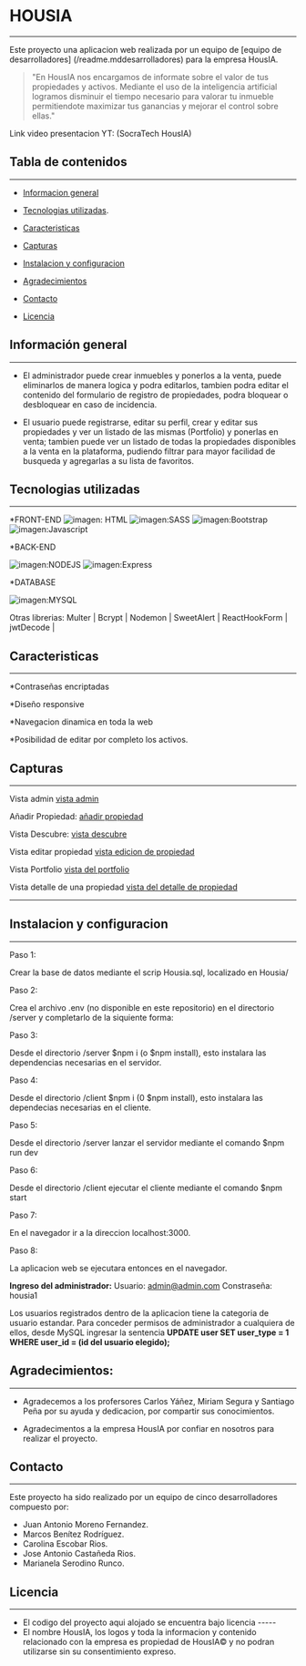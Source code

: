 # HOUSIA

_ _ _

Este proyecto una aplicacion web realizada por un equipo de [equipo de desarrolladores] (/readme.mddesarrolladores) para la empresa HousIA. 

 >"En HousIA nos encargamos de informate sobre el valor de tus propiedades y activos. Mediante el uso de la inteligencia artificial logramos disminuir el tiempo necesario para valorar tu inmueble permitiendote maximizar tus ganancias y mejorar el control sobre ellas."

Link video presentacion YT: (SocraTech HousIA)

## Tabla de contenidos

_ _ _ 


* [Informacion general](#información-general) 

* [Tecnologias utilizadas](#tecnologias-utilizadas).

* [Caracteristicas](#caracteristicas)

* [Capturas](#capturas)

* [Instalacion y configuracion](#instalacion-y-configuracion)

* [Agradecimientos](#agradecimientos)

* [Contacto](#contacto)

* [Licencia](#licencia)

## Información general

_ _ _

* El administrador puede crear inmuebles y ponerlos a la venta, puede eliminarlos de manera logica y podra editarlos, tambien podra editar el contenido del formulario de registro de propiedades, podra bloquear o desbloquear en caso de incidencia.

* El usuario puede registrarse, editar su perfil, crear y editar sus propiedades y ver un listado de las mismas (Portfolio) y ponerlas en venta; tambien puede ver un listado de todas la propiedades disponibles a la venta en la plataforma, pudiendo filtrar para mayor facilidad de busqueda  y agregarlas a su lista de favoritos. 

## Tecnologias utilizadas
_ _ _

*FRONT-END
![imagen: HTML](https://camo.githubusercontent.com/0c3a16a22ae058cfe38a06dc9ea16404cf006409262f547c9ccfa3ec8b30f71e/68747470733a2f2f696d672e736869656c64732e696f2f62616467652f2d48544d4c352d4533344632363f7374796c653d666c61742d737175617265266c6f676f3d68746d6c35266c6f676f436f6c6f723d7768697465)
![imagen:SASS](https://camo.githubusercontent.com/aa2d67d682b7d59cb0955695b192fc1390c9da34e90aa0c63079c411d01a9c66/68747470733a2f2f696d672e736869656c64732e696f2f62616467652f534153532d686f7470696e6b2e7376673f7374796c653d666f722d7468652d6261646765266c6f676f3d53415353266c6f676f436f6c6f723d7768697465)
![imagen:Bootstrap](https://camo.githubusercontent.com/e56d586bf373ad33a4e8c7101246d54d5edc0fb52b87d309b899ce4818bd6086/68747470733a2f2f696d672e736869656c64732e696f2f62616467652f2d426f6f7473747261702d3536334437433f7374796c653d666c61742d737175617265266c6f676f3d626f6f747374726170)
![imagen:Javascript](https://camo.githubusercontent.com/cf1a0ef083a2372d7f66b4691d5d25bfd8c098f42871e8da90edb1f32ed187c4/68747470733a2f2f696d672e736869656c64732e696f2f62616467652f2d4a6176615363726970742d626c61636b3f7374796c653d666c61742d737175617265266c6f676f3d6a617661736372697074)


*BACK-END


![imagen:NODEJS](https://camo.githubusercontent.com/cec92673ea713fa89ba2ae2033daf5851f6f39393ff5b93231aa707d424638d9/68747470733a2f2f696d672e736869656c64732e696f2f62616467652f2d4e6f64656a732d626c61636b3f7374796c653d666c61742d737175617265266c6f676f3d4e6f64652e6a73)
![imagen:Express](https://camo.githubusercontent.com/8286a45a106e1a3c07489f83a38159981d888518a740b59c807ffc1b7b1e2f7b/68747470733a2f2f696d672e736869656c64732e696f2f62616467652f657870726573732e6a732d2532333430346435392e7376673f7374796c653d666f722d7468652d6261646765266c6f676f3d65787072657373266c6f676f436f6c6f723d253233363144414642)

*DATABASE

![imagen:MYSQL](https://camo.githubusercontent.com/1a085b81c0ac63ef70d22ee1a67560c1bdd5c42038ba20d129d89e7de5603953/68747470733a2f2f696d672e736869656c64732e696f2f62616467652f2d4d7953514c2d626c61636b3f7374796c653d666c61742d737175617265266c6f676f3d6d7973716c)

Otras librerias: Multer | Bcrypt | Nodemon | SweetAlert | ReactHookForm | jwtDecode |

## Caracteristicas

_ _ _

*Contraseñas encriptadas

*Diseño responsive

*Navegacion dinamica en toda la web

*Posibilidad de editar por completo los activos.

## Capturas

_ _ _
Vista admin
[vista admin](/screenshots/Admin.jpg)

Añadir Propiedad:
[añadir propiedad](/screenshots/AñadirPropiedad.jpg)

Vista Descubre:
[vista descubre](/screenshots/Descubre.jpg)

Vista editar propiedad
[vista edicion de propiedad](/screenshots/Editar.jpg)

Vista Portfolio
[vista del portfolio](/screenshots/Portfolio.jpg)

Vista detalle de una propiedad
[vista del detalle de propiedad](/screenshots/VistaUnaPropiedad.jpg)
_ _ _


## Instalacion y configuracion

_ _ _

Paso 1:

Crear la base de datos mediante el scrip Housia.sql, localizado en Housia/

Paso 2:

Crea el archivo .env (no disponible en este repositorio) en el directorio /server y completarlo de la siquiente forma:

Paso 3: 

Desde el directorio /server $npm i (o $npm install), esto instalara las dependencias necesarias en el servidor.

Paso 4:

Desde el directorio /client $npm i (0 $npm install), esto instalara las dependecias necesarias en el cliente.

Paso 5: 

Desde el directorio /server lanzar el servidor mediante el comando $npm run dev

Paso 6:

Desde el directorio /client ejecutar el cliente mediante el comando $npm start

Paso 7: 

En el navegador ir a la direccion localhost:3000.

Paso 8:

La aplicacion web se ejecutara entonces en el navegador.


**Ingreso del administrador:**
Usuario: admin@admin.com
Constraseña: housia1 

Los usuarios registrados dentro de la aplicacion tiene la categoria de usuario estandar. Para conceder permisos de administrador a cualquiera de ellos,
desde MySQL ingresar la sentencia **UPDATE user SET user_type = 1 WHERE user_id = (id del usuario elegido);**


## Agradecimientos:
_ _ _


* Agradecemos a los profersores Carlos Yáñez, Miriam Segura y Santiago Peña por su ayuda y dedicacion, por compartir sus conocimientos.

* Agradecimentos a la empresa HousIA por confiar en nosotros para realizar el proyecto.



## Contacto
_ _ _

Este proyecto ha sido realizado por un equipo de cinco desarrolladores compuesto por:

* Juan Antonio Moreno Fernandez.
* Marcos Benítez Rodríguez.
* Carolina Escobar Rios.
* Jose Antonio Castañeda Rios.
* Marianela Serodino Runco.


## Licencia
_ _ _

* El codigo del proyecto aqui alojado se encuentra bajo licencia -----
* El nombre HousIA, los logos y toda la informacion y contenido relacionado con la empresa es propiedad de HousIA© y no podran utilizarse sin su consentimiento expreso.
